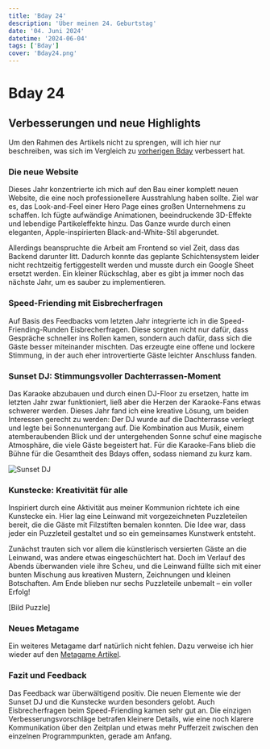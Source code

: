 ```yaml
---
title: 'Bday 24'
description: 'Über meinen 24. Geburtstag'
date: '04. Juni 2024'
datetime: '2024-06-04'
tags: ['Bday']
cover: 'Bday24.png'
---
```


# Bday 24

## Verbesserungen und neue Highlights

Um den Rahmen des Artikels nicht zu sprengen, will ich hier nur beschreiben, was sich im Vergleich zu [vorherigen Bday](bday23) verbessert hat.

### Die neue Website

Dieses Jahr konzentrierte ich mich auf den Bau einer komplett neuen Website, die eine noch professionellere Ausstrahlung haben sollte. Ziel war es, das Look-and-Feel einer Hero Page eines großen Unternehmens zu schaffen. Ich fügte aufwändige Animationen, beeindruckende 3D-Effekte und lebendige Partikeleffekte hinzu. Das Ganze wurde durch einen eleganten, Apple-inspirierten Black-and-White-Stil abgerundet.

Allerdings beanspruchte die Arbeit am Frontend so viel Zeit, dass das Backend darunter litt. Dadurch konnte das geplante Schichtensystem leider nicht rechtzeitig fertiggestellt werden und musste durch ein Google Sheet ersetzt werden. Ein kleiner Rückschlag, aber es gibt ja immer noch das nächste Jahr, um es sauber zu implementieren.

### Speed-Friending mit Eisbrecherfragen

Auf Basis des Feedbacks vom letzten Jahr integrierte ich in die Speed-Friending-Runden Eisbrecherfragen. Diese sorgten nicht nur dafür, dass Gespräche schneller ins Rollen kamen, sondern auch dafür, dass sich die Gäste besser miteinander mischten. Das erzeugte eine offene und lockere Stimmung, in der auch eher introvertierte Gäste leichter Anschluss fanden.

### Sunset DJ: Stimmungsvoller Dachterrassen-Moment

Das Karaoke abzubauen und durch einen DJ-Floor zu ersetzen, hatte im letzten Jahr zwar funktioniert, ließ aber die Herzen der Karaoke-Fans etwas schwerer werden. Dieses Jahr fand ich eine kreative Lösung, um beiden Interessen gerecht zu werden: Der DJ wurde auf die Dachterrasse verlegt und legte bei Sonnenuntergang auf. Die Kombination aus Musik, einem atemberaubenden Blick und der untergehenden Sonne schuf eine magische Atmosphäre, die viele Gäste begeistert hat. Für die Karaoke-Fans blieb die Bühne für die Gesamtheit des Bdays offen, sodass niemand zu kurz kam.

 ![Sunset DJ](/sunset-dj.jpg)

### Kunstecke: Kreativität für alle

Inspiriert durch eine Aktivität aus meiner Kommunion richtete ich eine Kunstecke ein. Hier lag eine Leinwand mit vorgezeichneten Puzzleteilen bereit, die die Gäste mit Filzstiften bemalen konnten. Die Idee war, dass jeder ein Puzzleteil gestaltet und so ein gemeinsames Kunstwerk entsteht.

Zunächst trauten sich vor allem die künstlerisch versierten Gäste an die Leinwand, was andere etwas eingeschüchtert hat. Doch im Verlauf des Abends überwanden viele ihre Scheu, und die Leinwand füllte sich mit einer bunten Mischung aus kreativen Mustern, Zeichnungen und kleinen Botschaften. Am Ende blieben nur sechs Puzzleteile unbemalt – ein voller Erfolg!

\[Bild Puzzle\]

### Neues Metagame

Ein weiteres Metagame darf natürlich nicht fehlen. Dazu verweise ich hier wieder auf den [Metagame Artikel](bday24_meta).

### Fazit und Feedback

Das Feedback war überwältigend positiv. Die neuen Elemente wie der Sunset DJ und die Kunstecke wurden besonders gelobt. Auch Eisbrecherfragen beim Speed-Friending kamen sehr gut an. Die einzigen Verbesserungsvorschläge betrafen kleinere Details, wie eine noch klarere Kommunikation über den Zeitplan und etwas mehr Pufferzeit zwischen den einzelnen Programmpunkten, gerade am Anfang.
